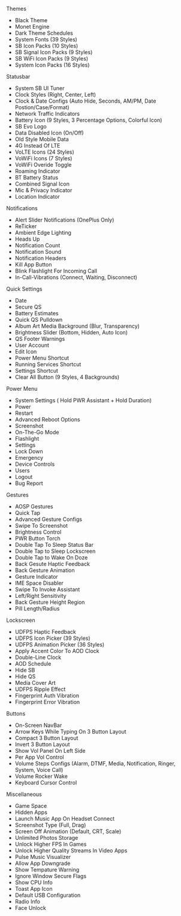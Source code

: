 Themes
- Black Theme
- Monet Engine
- Dark Theme Schedules
- System Fonts (39 Styles)
- SB Icon Packs (10 Styles)
- SB Signal Icon Packs (9 Styles)
- SB WiFi Icon Packs (9 Styles)
- System Icon Packs (16 Styles)

Statusbar
- System SB UI Tuner
- Clock Styles (Right, Center, Left)
- Clock & Date Configs (Auto Hide, Seconds, AM/PM, Date Postion/Case/Format)
- Network Traffic Indicators
- Battery Icon (9 Styles, 3 Percentage Options, Colorful Icon)
- SB Evo Logo
- Data Disabled Icon (On/Off)
- Old Style Mobile Data
- 4G Instead Of LTE
- VoLTE Icons (24 Styles)
- VoWiFi Icons (7 Styles)
- VoWiFi Overide Toggle
- Roaming Indicator
- BT Battery Status
- Combined Signal Icon
- Mic & Privacy Indicator
- Location Indicator

Notifications
- Alert Slider Notifications (OnePlus Only)
- ReTicker
- Ambient Edge Lighting
- Heads Up
- Notification Count
- Notification Sound
- Notification Headers
- Kill App Button
- Blink Flashlight For Incoming Call
- In-Call-Vibrations (Connect, Waiting, Disconnect)

Quick Settings
- Date
- Secure QS
- Battery Estimates
- Quick QS Pulldown
- Album Art Media Background (Blur, Transparency)
- Brightness Slider (Bottom, Hidden, Auto Icon)
- QS Footer Warnings
- User Account
- Edit Icon
- Power Menu Shortcut
- Running Services Shortcut
- Settings Shortcut
- Clear All Button (9 Styles, 4 Backgrounds)

Power Menu
- System Settings ( Hold PWR Assistant + Hold Duration)
- Power
- Restart
- Advanced Reboot Options
- Screenshot
- On-The-Go Mode
- Flashlight
- Settings
- Lock Down
- Emergency
- Device Controls
- Users
- Logout
- Bug Report

Gestures
- AOSP Gestures
- Quick Tap
- Advanced Gesture Configs
- Swipe To Screenshot
- Brightness Control
- PWR Button Torch
- Double Tap To Sleep Status Bar
- Double Tap to Sleep Lockscreen
- Double Tap to Wake On Doze
- Back Gesute Haptic Feedback
- Back Gesture Animation
- Gesture Indicator
- IME Space Disabler
- Swipe To Invoke Assistant
- Left/Right Sensitivity
- Back Gesture Height Region
- Pill Length/Radius

Lockscreen
- UDFPS Haptic Feedback
- UDFPS Icon Picker (39 Styles)
- UDFPS Animation Picker (36 Styles)
- Apply Accent Color To AOD Clock
- Double-Line Clock
- AOD Schedule
- Hide SB
- Hide QS
- Media Cover Art
- UDFPS Ripple Effect
- Fingerprint Auth Vibration
- Fingerprint Error Vibration

Buttons
- On-Screen NavBar
- Arrow Keys While Typing On 3 Button Layout
- Compact 3 Button Layout
- Invert 3 Button Layout
- Show Vol Panel On Left Side
- Per App Vol Control
- Volume Steps Configs (Alarm, DTMF, Media, Notification, Ringer, System, Voice Call)
- Volume Rocker Wake
- Keyboard Cursor Control

Miscellaneous
- Game Space
- Hidden Apps
- Launch Music App On Headset Connect
- Screenshot Type (Full, Drag)
- Screen Off Animation (Default, CRT, Scale)
- Unlimited Photos Storage
- Unlock Higher FPS In Games
- Unlock Higher Quality Streams In Video Apps
- Pulse Music Visualizer
- Allow App Downgrade
- Show Tempature Warning
- Ignore Window Secure Flags
- Show CPU Info
- Toast App Icon
- Default USB Configuration
- Radio Info
- Face Unlock
